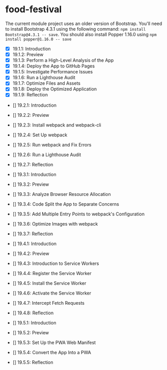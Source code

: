 # food-festival

The current module project uses an older version of Bootstrap. You'll need to install Bootstrap 4.3.1 using the following command: `npm install Bootstrap@4.3.1 -- save`. You should also install Popper 1.16.0 using `npm install popper@1.16.0 -- save`

- [x] 19.1.1: Introduction
- [x] 19.1.2: Preview
- [x] 19.1.3: Perform a High-Level Analysis of the App
- [x] 19.1.4: Deploy the App to GitHub Pages
- [x] 19.1.5: Investigate Performance Issues
- [x] 19.1.6: Run a Lighthouse Audit
- [x] 19.1.7: Optimize Files and Assets
- [x] 19.1.8: Deploy the Optimized Application
- [x] 19.1.9: Reflection

- [] 19.2.1: Introduction
- [] 19.2.2: Preview
- [] 19.2.3: Install webpack and webpack-cli
- [] 19.2.4: Set Up webpack
- [] 19.2.5: Run webpack and Fix Errors
- [] 19.2.6: Run a Lighthouse Audit
- [] 19.2.7: Reflection

- [] 19.3.1: Introduction
- [] 19.3.2: Preview
- [] 19.3.3: Analyze Browser Resource Allocation
- [] 19.3.4: Code Split the App to Separate Concerns
- [] 19.3.5: Add Multiple Entry Points to webpack's Configuration
- [] 19.3.6: Optimize Images with webpack
- [] 19.3.7: Reflection

- [] 19.4.1: Introduction
- [] 19.4.2: Preview
- [] 19.4.3: Introduction to Service Workers
- [] 19.4.4: Register the Service Worker
- [] 19.4.5: Install the Service Worker
- [] 19.4.6: Activate the Service Worker
- [] 19.4.7: Intercept Fetch Requests
- [] 19.4.8: Reflection

- [] 19.5.1: Introduction
- [] 19.5.2: Preview
- [] 19.5.3: Set Up the PWA Web Manifest
- [] 19.5.4: Convert the App Into a PWA
- [] 19.5.5: Reflection
